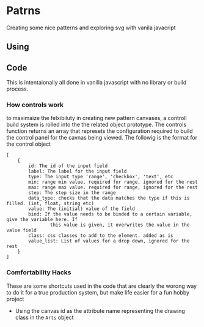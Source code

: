 # Patrns
Creating some nice patterns and exploring svg with vanila javacript

## Using

## Code
This is intentaionally all done in vanilla javascript with no library or build process.

### How controls work
to maximaize the felxibiluty in creating new pattern canvases, a controll build system is rolled into the the related object prototype. The controls function returns an array that represets the configuration required to build the control panel for the cavnas being viewed. The followig is the format for the control object
````
[
    {
        id: The id of the input field
        label: The label for the input field
        type: The input type 'range', 'checkbox', 'text', etc
        min: range min value. required for range, ignored for the rest
        max: range max value. required for range, ignored for the rest
        step: The step size in the range
        data_type: checks that the data matches the type if this is filled. (int, float, string etc)
        value: The (initial) value of the field
        bind: If the value needs to be binded to a certain variable, give the variable here. If
                this value is given, it overwrites the value in the value field
        class: css classes to add to the element. added as is
        value_list: List of values for a drop down, ignored for the rest
    }
]
````

### Comfortability Hacks
These are some shortcuts used in the code that are clearly the worong way to do it for a true production system, but make life easier for a fun hobby project

- Using the canvas id as the attribute name representing the drawing class in the `Arts` object
